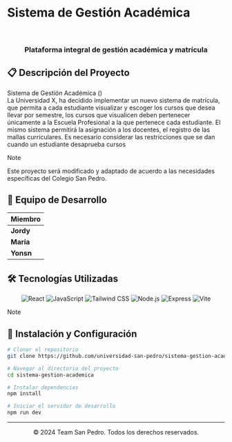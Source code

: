 # Sistema de Gestión Académica

<div align="center">
  <br>
  <h3>Plataforma integral de gestión académica y matrícula</h3>
</div>

## 📋 Descripción del Proyecto

Sistema de Gestión Académica ()  
La Universidad X, ha decidido implementar un nuevo sistema de matrícula, que permita a 
cada estudiante visualizar y escoger los cursos que desea llevar por semestre, los cursos que 
visualicen deben pertenecer únicamente a la Escuela Profesional a la que pertenece cada 
estudiante. El mismo sistema permitirá la asignación a los docentes, el registro de las mallas 
curriculares. Es necesario considerar las restricciones que se dan cuando un estudiante 
desaprueba cursos

> [!NOTE]
> Este proyecto será modificado y adaptado de acuerdo a las necesidades específicas del Colegio San Pedro.

## 👥 Equipo de Desarrollo

| Miembro |
|---------|
| **Jordy** |
| **Maria** | 
| **Yonsn** | 

## 🛠️ Tecnologías Utilizadas

<div align="center">
  <img src="https://img.shields.io/badge/React-61DAFB?style=for-the-badge&logo=react&logoColor=black" alt="React"/>
  <img src="https://img.shields.io/badge/JavaScript-F7DF1E?style=for-the-badge&logo=javascript&logoColor=black" alt="JavaScript"/>
  <img src="https://img.shields.io/badge/Tailwind_CSS-38B2AC?style=for-the-badge&logo=tailwind-css&logoColor=white" alt="Tailwind CSS"/>
  <img src="https://img.shields.io/badge/Node.js-339933?style=for-the-badge&logo=nodedotjs&logoColor=white" alt="Node.js"/>
  <img src="https://img.shields.io/badge/Express-000000?style=for-the-badge&logo=express&logoColor=white" alt="Express"/>
  <img src="https://img.shields.io/badge/Vite-646CFF?style=for-the-badge&logo=vite&logoColor=white" alt="Vite"/>
</div>


> [!NOTE]
> ## 🚀 Instalación y Configuración
> 
> ```bash
> # Clonar el repositorio
> git clone https://github.com/universidad-san-pedro/sistema-gestion-academica.git
> 
> # Navegar al directorio del proyecto
> cd sistema-gestion-academica
> 
> # Instalar dependencias
> npm install
> 
> # Iniciar el servidor de desarrollo
> npm run dev
> ```



---

<div align="center">
  <p>© 2024 Team San Pedro. Todos los derechos reservados.</p>
</div>

